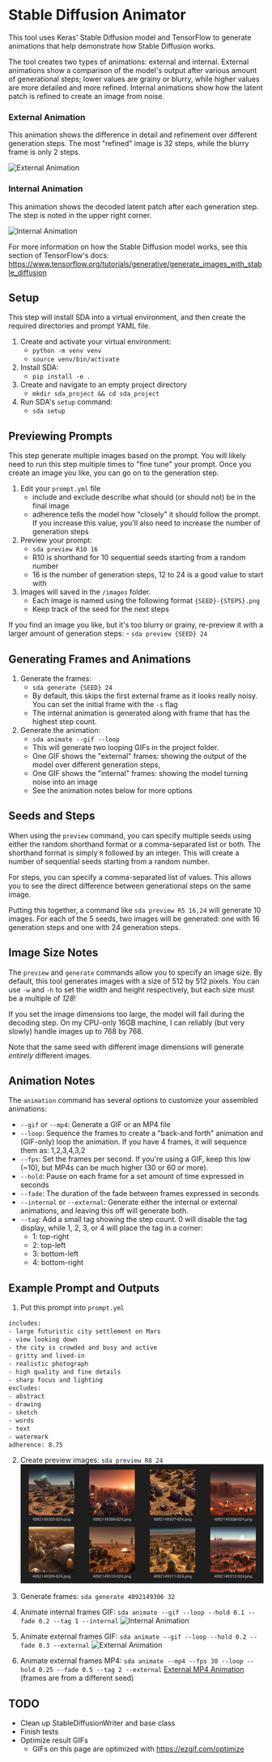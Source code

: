 # Stable Diffusion Animator

This tool uses Keras' Stable Diffusion model and TensorFlow to generate animations that
help demonstrate how Stable Diffusion works. 

The tool creates two types of animations: external and internal. External animations 
show a comparison of the model's output after various amount of generational steps; 
lower values are grainy or blurry, while higher values are more detailed and more
refined. Internal animations show how the latent patch is refined to create an image 
from noise. 

### External Animation

This animation shows the difference in detail and refinement over different generation
steps. The most "refined" image is 32 steps, while the blurry frame is only 2 steps.

![External Animation](/assets/4092149306_032_EXT.gif)

### Internal Animation

This animation shows the decoded latent patch after each generation step. The step is 
noted in the upper right corner.

![Internal Animation](/assets/4092149306_032_INT.gif)

For more information on how the Stable Diffusion model works, see this section of TensorFlow's docs:
https://www.tensorflow.org/tutorials/generative/generate_images_with_stable_diffusion

## Setup

This step will install SDA into a virtual environment, and then create the required 
directories and prompt YAML file.

1. Create and activate your virtual environment: 
    - `python -m venv venv`
    - `source venv/bin/activate`
2. Install SDA:
    - `pip install -e .`
3. Create and navigate to an empty project directory
    - `mkdir sda_project && cd sda_project`
4. Run SDA's `setup` command:
    - `sda setup`

## Previewing Prompts

This step generate multiple images based on the prompt. You will likely need to run this
step multiple times to "fine tune" your prompt. Once you create an image you like, you
can go on to the generation step.

1. Edit your `prompt.yml` file
    - include and exclude describe what should (or should not) be in the final image
    - adherence tells the model how "closely" it should follow the prompt. If you 
      increase this value, you'll also need to increase the number of generation steps
2. Preview your prompt:
    - `sda preview R10 16`
    - R10 is shorthand for 10 sequential seeds starting from a random number
    - 16 is the number of generation steps, 12 to 24 is a good value to start with
3. Images will saved in the `/images` folder.
    - Each image is named using the following format `{SEED}-{STEPS}.png`
    - Keep track of the seed for the next steps

If you find an image you like, but it's too blurry or grainy, re-preview it with a
larger amount of generation steps:
    - `sda preview {SEED} 24`

## Generating Frames and Animations

1. Generate the frames:
    - `sda generate {SEED} 24`
    - By default, this skips the first external frame as it looks really noisy. You can
      set the initial frame with the `-s` flag
    - The internal animation is generated along with frame that has the highest step count.
2. Generate the animation:
    - `sda animate --gif --loop`
    - This will generate two looping GIFs in the project folder.
    - One GIF shows the "external" frames: showing the output of the model over 
      different generation steps,
    - One GIF shows the "internal" frames: showing the model turning noise into an image
    - See the animation notes below for more options

## Seeds and Steps

When using the `preview` command, you can specify multiple seeds using either the random
shorthand format or a comma-separated list or both. The shorthand format is simply `R`
followed by an integer. This will create a number of sequential seeds starting from a 
random number.

For steps, you can specify a comma-separated list of values. This allows you to see the
direct difference between generational steps on the same image.

Putting this together, a command like `sda preview R5 16,24` will generate 10 images.
For each of the 5 seeds, two images will be generated: one with 16 generation steps and
one with 24 generation steps.

## Image Size Notes

The `preview` and `generate` commands allow you to specify an image size. By default, 
this tool generates images with a size of 512 by 512 pixels. You can use `-w` and `-h` 
to set the width and height respectively, but each size must be a multiple of *128*!

If you set the image dimensions too large, the model will fail during the decoding step.
On my CPU-only 16GB machine, I can reliably (but very slowly) handle images up to 768 by 768.

Note that the same seed with different image dimensions will generate _entirely_
different images.

## Animation Notes

The `animation` command has several options to customize your assembled animations:

- `--gif` or `--mp4`: Generate a GIF or an MP4 file
- `--loop`: Sequence the frames to create a "back-and forth" animation and (GIF-only) loop the animation. If you have 4 frames, it will sequence them as: 1,2,3,4,3,2
- `--fps`: Set the frames per second. If you're using a GIF, keep this low (~10), but MP4s can be much higher (30 or 60 or more).
- `--hold`: Pause on each frame for a set amount of time expressed in seconds
- `--fade`: The duration of the fade between frames expressed in seconds
- `--internal` or `--external`: Generate either the internal or external animations, and leaving this off will generate both.
- `--tag`: Add a small tag showing the step count. 0 will disable the tag display, while 1, 2, 3, or 4 will place the tag in a corner: 
    - 1: top-right
    - 2: top-left
    - 3: bottom-left
    - 4: bottom-right


## Example Prompt and Outputs

1. Put this prompt into `prompt.yml`

```
includes:
- large futuristic city settlement on Mars
- view looking down
- the city is crowded and busy and active
- gritty and lived-in
- realistic photograph
- high quality and fine details
- sharp focus and lighting
excludes:
- abstract
- drawing
- sketch
- words
- text
- watermark
adherence: 8.75
```

2. Create preview images: `sda preview R8 24`
![Preview Images](/assets/preview_images.png)

3. Generate frames: `sda generate 4092149306 32`

4. Animate internal frames GIF: `sda animate --gif --loop --hold 0.1 --fade 0.2 --tag 1 --internal`
![Internal Animation](/assets/4092149306_032_INT.gif)

5. Animate external frames GIF: `sda animate --gif --loop --hold 0.2 --fade 0.3 --external`
![External Animation](/assets/4092149306_032_EXT.gif)

5. Animate external frames MP4: `sda animate --mp4 --fps 30 --loop --hold 0.25 --fade 0.5 --tag 2 --external`
[External MP4 Animation](/assets/4092149312_032_EXT.mp4)
(frames are from a different seed)

## TODO

- Clean up StableDiffusionWriter and base class
- Finish tests
- Optimize result GIFs 
    - GIFs on this page are optimized with https://ezgif.com/optimize